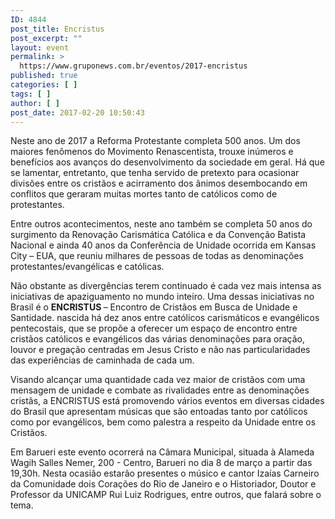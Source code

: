 ```yaml
---
ID: 4844
post_title: Encristus
post_excerpt: ""
layout: event
permalink: >
  https://www.gruponews.com.br/eventos/2017-encristus
published: true
categories: [ ]
tags: [ ]
author: [ ]
post_date: 2017-02-20 10:50:43
---
```

Neste ano de 2017 a Reforma Protestante completa 500 anos. Um dos maiores fenômenos do Movimento Renascentista, trouxe inúmeros e benefícios aos avanços do desenvolvimento da sociedade em geral. Há que se lamentar, entretanto, que tenha servido de pretexto para ocasionar divisões entre os cristãos e acirramento dos ânimos desembocando em conflitos que geraram muitas mortes tanto de católicos como de protestantes.

Entre outros acontecimentos, neste ano também se completa 50 anos do surgimento da Renovação Carismática Católica e da Convenção Batista Nacional e ainda 40 anos da Conferência de Unidade ocorrida em Kansas City – EUA, que reuniu milhares de pessoas de todas as denominações protestantes/evangélicas e católicas.

Não obstante as divergências terem continuado é cada vez mais intensa as iniciativas de apaziguamento no mundo inteiro. Uma dessas iniciativas no Brasil é o <strong>ENCRISTUS </strong>– Encontro de Cristãos em Busca de Unidade e Santidade. nascida há dez anos entre católicos carismáticos e evangélicos pentecostais, que se propõe a oferecer um espaço de encontro entre cristãos católicos e evangélicos das várias denominações para oração, louvor e pregação centradas em Jesus Cristo e não nas particularidades das experiências de caminhada de cada um.

Visando alcançar uma quantidade cada vez maior de cristãos com uma mensagem de unidade e combate as rivalidades entre as denominações cristãs, a ENCRISTUS está promovendo vários eventos em diversas cidades do Brasil que apresentam músicas que são entoadas tanto por católicos como por evangélicos, bem como palestra a respeito da Unidade entre os Cristãos.

Em Barueri este evento ocorrerá na Câmara Municipal, situada à Alameda Wagih Salles Nemer, 200 - Centro, Barueri no dia 8 de março a partir das 19,30h. Nesta ocasião estarão presentes o músico e cantor Izaías Carneiro da Comunidade dois Corações do Rio de Janeiro e o Historiador, Doutor e Professor da UNICAMP Rui Luiz Rodrigues, entre outros, que falará sobre o tema.